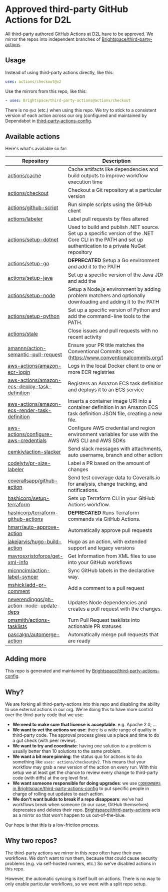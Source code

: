 # Approved third-party GitHub Actions for D2L

All third-party authored GitHub Actions at D2L have to be approved.
We mirror the repos into independent branches of [Brightspace/third-party-actions](https://github.com/brightspace/third-party-actions).

## Usage

Instead of using third-party actions directly, like this:

```yaml
uses: actions/checkout@v2
```

Use the mirrors from this repo, like this:

```yaml
- uses: Brightspace/third-party-actions@actions/checkout
```

There is no `@v2` (etc.) when using this repo.
We try to stick to a consistent version of each action across our org (configured and maintained by Dependabot in [third-party-actions-config](https://github.com/Brightspace/third-party-actions-config).

## Available actions

Here's what's available so far:

Repository | Description
-----------|------------
[actions/cache](https://github.com/Brightspace/third-party-actions/tree/actions/cache) | Cache artifacts like dependencies and build outputs to improve workflow execution time
[actions/checkout](https://github.com/Brightspace/third-party-actions/tree/actions/checkout) | Checkout a Git repository at a particular version
[actions/github-script](https://github.com/Brightspace/third-party-actions/tree/actions/github-script) | Run simple scripts using the GitHub client
[actions/labeler](https://github.com/Brightspace/third-party-actions/tree/actions/labeler) | Label pull requests by files altered
[actions/setup-dotnet](https://github.com/Brightspace/third-party-actions/tree/actions/setup-dotnet) | Used to build and publish .NET source. Set up a specific version of the .NET Core CLI in the PATH and set up authentication to a private NuGet repository
[actions/setup-go](https://github.com/Brightspace/third-party-actions/tree/actions/setup-go) | **DEPRECATED** Setup a Go environment and add it to the PATH
[actions/setup-java](https://github.com/Brightspace/third-party-actions/tree/actions/setup-java) | Set up a specific version of the Java JDK and add the
[actions/setup-node](https://github.com/Brightspace/third-party-actions/tree/actions/setup-node) | Setup a Node.js environment by adding problem matchers and optionally downloading and adding it to the PATH
[actions/setup-python](https://github.com/Brightspace/third-party-actions/tree/actions/setup-python) | Set up a specific version of Python and add the command-line tools to the PATH.
[actions/stale](https://github.com/Brightspace/third-party-actions/tree/actions/stale) | Close issues and pull requests with no recent activity
[amannn/action-semantic-pull-request](https://github.com/Brightspace/third-party-actions/tree/amannn/action-semantic-pull-request) | Ensure your PR title matches the Conventional Commits spec (https://www.conventionalcommits.org/).
[aws-actions/amazon-ecr-login](https://github.com/Brightspace/third-party-actions/tree/aws-actions/amazon-ecr-login) | Logs in the local Docker client to one or more ECR registries
[aws-actions/amazon-ecs-deploy-task-definition](https://github.com/Brightspace/third-party-actions/tree/aws-actions/amazon-ecs-deploy-task-definition) | Registers an Amazon ECS task definition, and deploys it to an ECS service
[aws-actions/amazon-ecs-render-task-definition](https://github.com/Brightspace/third-party-actions/tree/aws-actions/amazon-ecs-render-task-definition) | Inserts a container image URI into a container definition in an Amazon ECS task definition JSON file, creating a new file.
[aws-actions/configure-aws-credentials](https://github.com/Brightspace/third-party-actions/tree/aws-actions/configure-aws-credentials) | Configure AWS credential and region environment variables for use with the AWS CLI and AWS SDKs
[cemkiy/action-slacker](https://github.com/Brightspace/third-party-actions/tree/cemkiy/action-slacker) | Send slack messages with attachments, auto username, branch and other actions
[codelytv/pr-size-labeler](https://github.com/Brightspace/third-party-actions/tree/codelytv/pr-size-labeler) | Label a PR based on the amount of changes
[coverallsapp/github-action](https://github.com/Brightspace/third-party-actions/tree/coverallsapp/github-action) | Send test coverage data to Coveralls.io for analysis, change tracking, and notifications.
[hashicorp/setup-terraform](https://github.com/Brightspace/third-party-actions/tree/hashicorp/setup-terraform) | Sets up Terraform CLI in your GitHub Actions workflow.
[hashicorp/terraform-github-actions](https://github.com/Brightspace/third-party-actions/tree/hashicorp/terraform-github-actions) | **DEPRECATED** Runs Terraform commands via GitHub Actions.
[hmarr/auto-approve-action](https://github.com/Brightspace/third-party-actions/tree/hmarr/auto-approve-action) | Automatically approve pull requests
[jakejarvis/hugo-build-action](https://github.com/Brightspace/third-party-actions/tree/jakejarvis/hugo-build-action) | Hugo as an action, with extended support and legacy versions
[mavrosxristoforos/get-xml-info](https://github.com/Brightspace/third-party-actions/tree/mavrosxristoforos/get-xml-info) | Get Information from XML files to use into your GitHub workflows
[micnncim/action-label-syncer](https://github.com/Brightspace/third-party-actions/tree/micnncim/action-label-syncer) | Sync GitHub labels in the declarative way.
[mshick/add-pr-comment](https://github.com/Brightspace/third-party-actions/tree/mshick/add-pr-comment) | Add a comment to a pull request
[neverendingqs/gh-action-node-update-deps](https://github.com/Brightspace/third-party-actions/tree/neverendingqs/gh-action-node-update-deps) | Updates Node dependencies and creates a pull request with the changes.
[omsmith/actions-tasklists](https://github.com/Brightspace/third-party-actions/tree/omsmith/actions-tasklists) | Turn Pull Request tasklists into actionable PR statuses
[pascalgn/automerge-action](https://github.com/Brightspace/third-party-actions/tree/pascalgn/automerge-action) | Automatically merge pull requests that are ready

## Adding more

This repo is generated and maintained by [Brightspace/third-party-actions-config](https://github.com/Brightspace/third-party-actions-config).

## Why?

We are forking all third-party-actions into this repo and disabling the ability to use external actions in our org.
We're doing this to have more control over the third-party code that we use:

* **We need to make sure that license is acceptable.** e.g. Apache 2.0, ...
* **We want to vet the actions we use**: there is a wide range of quality in third-party code. The approval process gives us a place and time to do a gut check (with peer review).
* **We want to try and coordinate**: having one solution to a problem is usually better than 10 solutions to the same problem.
* **We want a bit more pinning**: the status quo for actions is to do something like `uses: actions/checkout@v2`. This means that your workflow may grab a new version of the action on every run. With this setup we at least get the chance to review every change to third-party code (with diffs) at the org level first.
* **We want someone responsible for doing upgrades**: we use [`CODEOWNERS` in Brightspace/third-party-actions-config](https://github.com/Brightspace/third-party-actions-config/blob/master/CODEOWNERS) to put specific people in charge of rolling out updates to each action.
* **We don't want builds to break if a repo disappears**: we've had workflows break when someone (in our case, GitHub themselves) deprecates and deletes their repo. [Brightspace/third-party-actions](https://github.com/brightspace/third-party-actions) acts as a mirror so that won't happen to us out-of-the-blue.

Our hope is that this is a low-friction process.

## Why two repos?

The third-party actions we mirror in this repo often have their own workflows.
We don't want to run them, because that could cause security problems (e.g. via self-hosted runners, etc.)
So we've disabled actions in this repo.

However, the automatic syncing is itself built on actions.
There is no way to only enable particular workflows, so we went with a split repo setup.

